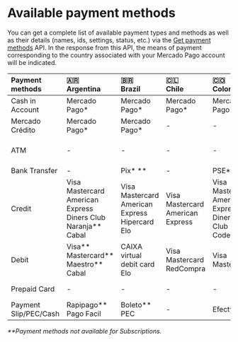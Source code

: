 # Available payment methods

You can get a complete list of available payment types and methods as well as their details (names, ids, settings, status, etc.) via the [Get payment methods](/developers/en/reference/payment_methods/_payment_methods/get) API. In the response from this API, the means of payment corresponding to the country associated with your Mercado Pago account will be indicated.


| Payment methods | 🇦🇷 <br> Argentina | 🇧🇷 <br> Brazil | 🇨🇱 <br>  Chile | 🇨🇴 <br>  Colombia | 🇲🇽 <br> Mexico | 🇵🇪 <br> Peru | 🇺🇾 <br> Uruguay | 🇻🇪 <br> Venezuela |
| :--- | :--- | :--- | :--- | :--- | :--- | :--- | :--- | :--- |
| Cash in Account | Mercado Pago* | Mercado Pago* | Mercado Pago* | Mercado Pago* | Mercado Pago* | Mercado Pago* | Mercado Pago* | Mercado Pago* |
| Mercado Crédito | Mercado Pago* | Mercado Pago* | - | - | Mercado Pago* | - | - | - | - |
| ATM | - | - | - | - | Bancomer** <br> Banamex** <br> Serfin** | PagoEfectivo | - | Mercantil |
| Bank Transfer | - | Pix* ** | - | PSE* | CLABE | - | - | - |
| Credit | Visa <br> Mastercard <br> American Express <br> Diners Club <br> Naranja** <br> Cabal | Visa <br> Mastercard <br> American Express <br> Hipercard <br> Elo | Visa <br> Mastercard <br> American Express | Visa <br> Mastercard <br> American Express <br> Diners Club <br> Codensa | Visa <br> Mastercard <br> American Express** | Visa <br> Diners Club <br> Mastercard <br> American Express | Visa <br> Mastercard <br> Oca <br> Lider <br> American Express <br> Creditel | Mastercard <br> Visa |
| Debit | Visa** <br> Mastercard** <br> Maestro** <br> Cabal | CAIXA virtual debit card <br> Elo | Visa <br> Mastercard <br> RedCompra | Visa <br> Mastercard | Visa <br> Mastercard | Visa <br> Mastercard | Visa | - |
| Prepaid Card | - | - | - | - | Mercado Pago** | - | - | - |
| Payment Slip/PEC/Cash | Rapipago** <br> Pago Facil | Boleto** <br> PEC | - | Efecty* | Oxxo** <br> PayCash | - | Abitab <br> Red Pagos | Banesco |

_**Payment methods not available for Subscriptions._